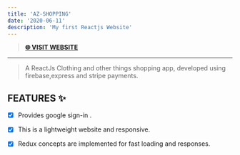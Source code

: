 ```yaml
---
title: 'AZ-SHOPPING'
date: '2020-06-11'
description: 'My first Reactjs Website'
---
```


> **[🌐 VISIT WEBSITE ](http://az-shopping.herokuapp.com/ "VISIT WEBSITE 🌐")**

---
> A ReactJs Clothing and other things shopping app, developed using firebase,express and stripe payments.

## FEATURES ✨
- [x] Provides google sign-in .
- [x] This is a lightweight website and responsive.
- [x] Redux concepts are implemented for fast loading and responses.

